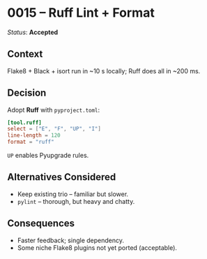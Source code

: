 # 0015 – Ruff Lint + Format

*Status*: **Accepted**

## Context

Flake8 + Black + isort run in \~10 s locally; Ruff does all in \~200 ms.

## Decision

Adopt **Ruff** with `pyproject.toml`:

```toml
[tool.ruff]
select = ["E", "F", "UP", "I"]
line-length = 120
format = "ruff"
```

`UP` enables Pyupgrade rules.

## Alternatives Considered

* Keep existing trio – familiar but slower.
* `pylint` – thorough, but heavy and chatty.

## Consequences

* Faster feedback; single dependency.
* Some niche Flake8 plugins not yet ported (acceptable).
